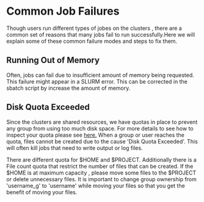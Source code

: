 # Common Job Failures

Though users run different types of jobes on the clusters , there are a common set of reasons
that many jobs fail to run successfully.Here we will explain  some of these common failure modes
 and  steps to fix them.

## Running Out of Memory

Often, jobs can fail due to insufficient amount of memory being requested. This failure might 
appear in a SLURM error.
This can be corrected in the sbatch script by increase the amount of memory.

## Disk Quota Exceeded

Since the clusters are shared resources, we have quotas in place to prevent any group from
 using too much disk space. For more details to see how to inspect your quota please
 see [here.](https://documentation.sigma2.no/files_storage/clusters.html) 
When a group or user reaches the quota, files cannot  be created due to the cause 'Disk Quota Exceeded'. 
This will often kill jobs that need to write output or log files.
 
There are different quota for $HOME and $PROJECT. Additionally there is a File count quota that 
restrict the number of files that can be created. If the $HOME is at maximum capacity , please 
move some files to the $PROJECT or delete unnecessary files.
It is important to change group ownership from 'username_g' to 'username' while moving your files 
so that you get the benefit of moving your files.

